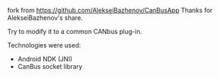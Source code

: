 fork from https://github.com/AlekseiBazhenov/CanBusApp
Thanks for AlekseiBazhenov's share.

Try to modify it to a common CANbus plug-in.

Technologies were used:
- Android NDK (JNI)
- CanBus socket library


